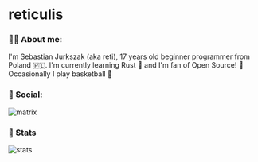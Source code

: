 # reticulis

### 🧑‍💻️ About me:
I'm Sebastian Jurkszak (aka reti), 17 years old beginner programmer from Poland 🇵🇱️. I'm currently learning Rust 🦀️ and I'm fan of Open Source! 🐧️ Occasionally I play basketball 🏀️

### 💬️ Social:
![matrix](https://img.shields.io/badge/-@reticulis:matrix.org-ff69b4?style=flat&logo=matrix)

### 🚀️ Stats
![stats](https://github-readme-stats.vercel.app/api?username=reticulis&bg_color=30,e96443,904e95&title_color=fff&text_color=fff)
